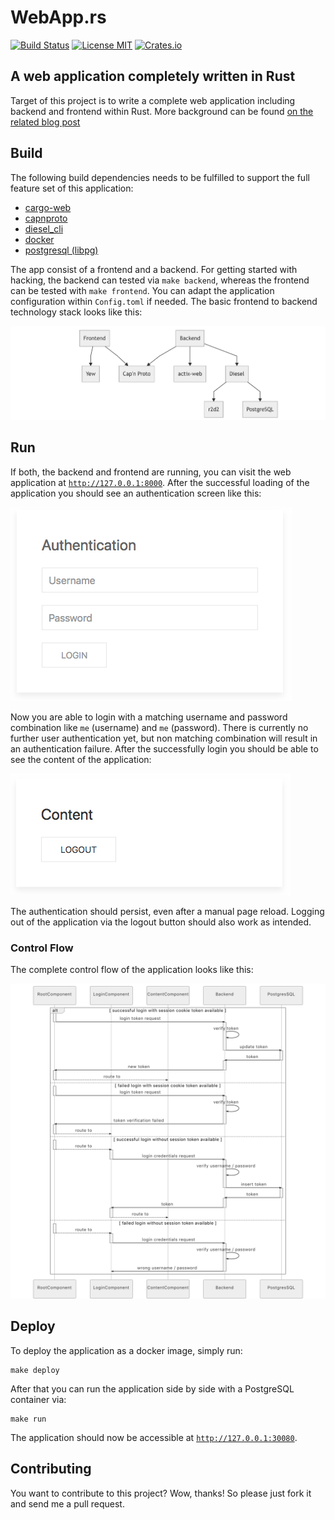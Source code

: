 # WebApp.rs
[![Build Status](https://travis-ci.org/saschagrunert/webapp.rs.svg)](https://travis-ci.org/saschagrunert/webapp.rs) [![License MIT](https://img.shields.io/badge/license-MIT-blue.svg)](https://github.com/saschagrunert/webapp.rs/blob/master/LICENSE) [![Crates.io](https://img.shields.io/crates/v/webapp.svg)](https://crates.io/crates/webapp)
## A web application completely written in Rust
Target of this project is to write a complete web application including backend
and frontend within Rust. More background can be found
[on the related blog post](https://medium.com/@saschagrunert/a-web-application-completely-in-rust-6f6bdb6c4471)

## Build
The following build dependencies needs to be fulfilled to support the full
feature set of this application:

- [cargo-web](https://github.com/koute/cargo-web)
- [capnproto](https://github.com/capnproto/capnproto)
- [diesel_cli](https://github.com/diesel-rs/diesel)
- [docker](https://github.com/docker/docker-ce)
- [postgresql (libpg)](https://www.postgresql.org/)

The app consist of a frontend and a backend. For getting started with hacking,
the backend can tested via `make backend`, whereas the frontend can be
tested with `make frontend`. You can adapt the application configuration
within `Config.toml` if needed. The basic frontend to backend technology stack
looks like this:

![tech stack](.github/tech_stack.png "Technology Stack")

## Run
If both, the backend and frontend are running, you can visit the web application
at [`http://127.0.0.1:8000`](http://127.0.0.1:8000). After the successful
loading of the application you should see an authentication screen like this:

![authentication screen](.github/authentication_screen.png "Authentication Screen")

Now you are able to login with a matching username and password combination like
`me` (username) and `me` (password). There is currently no further user
authentication yet, but non matching combination will result in an
authentication failure. After the successfully login you should be able to see
the content of the application:

![content screen](.github/content_screen.png "Content Screen")

The authentication should persist, even after a manual page reload. Logging out
of the application via the logout button should also work as intended.

### Control Flow
The complete control flow of the application looks like this:

![control screen](.github/flow_chart.png "Control Flow")

## Deploy
To deploy the application as a docker image, simply run:

```console
make deploy
```

After that you can run the application side by side with a PostgreSQL container
via:

```console
make run
```

The application should now be accessible at
[`http://127.0.0.1:30080`](http://127.0.0.1:30080).

## Contributing
You want to contribute to this project? Wow, thanks! So please just fork it and
send me a pull request.
